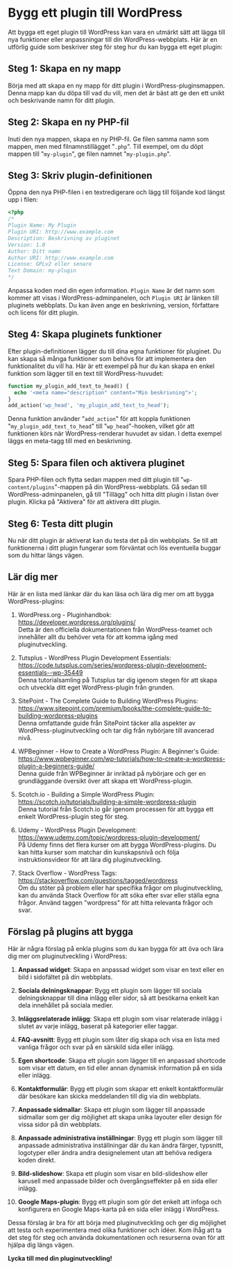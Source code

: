 # Bygg ett plugin till WordPress

Att bygga ett eget plugin till WordPress kan vara en utmärkt sätt att lägga till nya funktioner eller anpassningar till din WordPress-webbplats. Här är en utförlig guide som beskriver steg för steg hur du kan bygga ett eget plugin:

## Steg 1: Skapa en ny mapp

Börja med att skapa en ny mapp för ditt plugin i WordPress-pluginsmappen. Denna mapp kan du döpa till vad du vill, men det är bäst att ge den ett unikt och beskrivande namn för ditt plugin.

## Steg 2: Skapa en ny PHP-fil

Inuti den nya mappen, skapa en ny PHP-fil. Ge filen samma namn som mappen, men med filnamnstillägget "`.php`". Till exempel, om du döpt mappen till "`my-plugin`", ge filen namnet "`my-plugin.php`".

## Steg 3: Skriv plugin-definitionen

Öppna den nya PHP-filen i en textredigerare och lägg till följande kod längst upp i filen:

```php
<?php
/*
Plugin Name: My Plugin
Plugin URI: http://www.example.com
Description: Beskrivning av pluginet
Version: 1.0
Author: Ditt namn
Author URI: http://www.example.com
License: GPLv2 eller senare
Text Domain: my-plugin
*/
```

Anpassa koden med din egen information. `Plugin Name` är det namn som kommer att visas i WordPress-adminpanelen, och `Plugin URI` är länken till pluginets webbplats. Du kan även ange en beskrivning, version, författare och licens för ditt plugin.

## Steg 4: Skapa pluginets funktioner

Efter plugin-definitionen lägger du till dina egna funktioner för pluginet. Du kan skapa så många funktioner som behövs för att implementera den funktionalitet du vill ha. Här är ett exempel på hur du kan skapa en enkel funktion som lägger till en text till WordPress-huvudet:

```php
function my_plugin_add_text_to_head() {
  echo '<meta name="description" content="Min beskrivning">';
}
add_action('wp_head', 'my_plugin_add_text_to_head');
```

Denna funktion använder "`add_action`" för att koppla funktionen "`my_plugin_add_text_to_head`" till "`wp_head`"-hooken, vilket gör att funktionen körs när WordPress-renderar huvudet av sidan. I detta exempel läggs en meta-tagg till med en beskrivning.

## Steg 5: Spara filen och aktivera pluginet

Spara PHP-filen och flytta sedan mappen med ditt plugin till "`wp-content/plugins`"-mappen på din WordPress-webbplats. Gå sedan till WordPress-adminpanelen, gå till "Tillägg" och hitta ditt plugin i listan över plugin. Klicka på "Aktivera" för att aktivera ditt plugin.

## Steg 6: Testa ditt plugin

Nu när ditt plugin är aktiverat kan du testa det på din webbplats. Se till att funktionerna i ditt plugin fungerar som förväntat och lös eventuella buggar som du hittar längs vägen.

## Lär dig mer

Här är en lista med länkar där du kan läsa och lära dig mer om att bygga WordPress-plugins:

1. WordPress.org - Pluginhandbok:
<https://developer.wordpress.org/plugins/>\
Detta är den officiella dokumentationen från WordPress-teamet och innehåller allt du behöver veta för att komma igång med pluginutveckling.

1. Tutsplus - WordPress Plugin Development Essentials: <https://code.tutsplus.com/series/wordpress-plugin-development-essentials--wp-35449>\
Denna tutorialsamling på Tutsplus tar dig igenom stegen för att skapa och utveckla ditt eget WordPress-plugin från grunden.

1. SitePoint - The Complete Guide to Building WordPress Plugins: <https://www.sitepoint.com/premium/books/the-complete-guide-to-building-wordpress-plugins>\
Denna omfattande guide från SitePoint täcker alla aspekter av WordPress-pluginutveckling och tar dig från nybörjare till avancerad nivå.

1. WPBeginner - How to Create a WordPress Plugin: A Beginner's Guide: <https://www.wpbeginner.com/wp-tutorials/how-to-create-a-wordpress-plugin-a-beginners-guide/>\
Denna guide från WPBeginner är inriktad på nybörjare och ger en grundläggande översikt över att skapa ett WordPress-plugin.

1. Scotch.io - Building a Simple WordPress Plugin: <https://scotch.io/tutorials/building-a-simple-wordpress-plugin>\
Denna tutorial från Scotch.io går igenom processen för att bygga ett enkelt WordPress-plugin steg för steg.

1. Udemy - WordPress Plugin Development: <https://www.udemy.com/topic/wordpress-plugin-development/>\
På Udemy finns det flera kurser om att bygga WordPress-plugins. Du kan hitta kurser som matchar din kunskapsnivå och följa instruktionsvideor för att lära dig pluginutveckling.

1. Stack Overflow - WordPress Tags: <https://stackoverflow.com/questions/tagged/wordpress>\
Om du stöter på problem eller har specifika frågor om pluginutveckling, kan du använda Stack Overflow för att söka efter svar eller ställa egna frågor. Använd taggen "wordpress" för att hitta relevanta frågor och svar.

## Förslag på plugins att bygga

Här är några förslag på enkla plugins som du kan bygga för att öva och lära dig mer om pluginutveckling i WordPress:

1. **Anpassad widget**: Skapa en anpassad widget som visar en text eller en bild i sidofältet på din webbplats.

2. **Sociala delningsknappar**: Bygg ett plugin som lägger till sociala delningsknappar till dina inlägg eller sidor, så att besökarna enkelt kan dela innehållet på sociala medier.

3. **Inläggsrelaterade inlägg**: Skapa ett plugin som visar relaterade inlägg i slutet av varje inlägg, baserat på kategorier eller taggar.

4. **FAQ-avsnitt**: Bygg ett plugin som låter dig skapa och visa en lista med vanliga frågor och svar på en särskild sida eller inlägg.

5. **Egen shortcode**: Skapa ett plugin som lägger till en anpassad shortcode som visar ett datum, en tid eller annan dynamisk information på en sida eller inlägg.

6. **Kontaktformulär**: Bygg ett plugin som skapar ett enkelt kontaktformulär där besökare kan skicka meddelanden till dig via din webbplats.

7. **Anpassade sidmallar**: Skapa ett plugin som lägger till anpassade sidmallar som ger dig möjlighet att skapa unika layouter eller design för vissa sidor på din webbplats.

8. **Anpassade administrativa inställningar**: Bygg ett plugin som lägger till anpassade administrativa inställningar där du kan ändra färger, typsnitt, logotyper eller ändra andra designelement utan att behöva redigera koden direkt.

9. **Bild-slideshow**: Skapa ett plugin som visar en bild-slideshow eller karusell med anpassade bilder och övergångseffekter på en sida eller inlägg.

10. **Google Maps-plugin**: Bygg ett plugin som gör det enkelt att infoga och konfigurera en Google Maps-karta på en sida eller inlägg i WordPress.

Dessa förslag är bra för att börja med pluginutveckling och ger dig möjlighet att testa och experimentera med olika funktioner och idéer. Kom ihåg att ta det steg för steg och använda dokumentationen och resurserna ovan för att hjälpa dig längs vägen.

**Lycka till med din pluginutveckling!**
